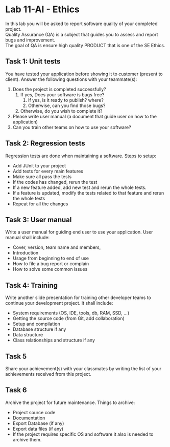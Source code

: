 # Lab 11-AI - Ethics
In this lab you will be asked to report software quality of your completed project.  
Quality Assurance (QA) is a subject that guides you to assess and report bugs and improvement.  
The goal of QA is ensure high quality PRODUCT that is one of the SE Ethics.

## Task 1: Unit tests
You have tested your application before showing it to customer (present to client). Answer the following questions with your teammate(s):
 1. Does the project is completed successfully?
    1. If yes, Does your software is bugs free?
       1. If yes, is it ready to publish? where?
       2. Otherwise, can you find those bugs?
    2. Otherwise, do you wish to complete it?
 2. Please write user manual (a document that guide user on how to the application)
 3. Can you train other teams on how to use your software?

## Task 2: Regression tests
Regression tests are done when maintaining a software. Steps to setup:

  - Add JUnit to your project
  - Add tests for every main features  
  - Make sure all pass the tests
  - If the codes has changed, rerun the test
  - If a new feature added, add new test and rerun the whole tests.
  - If a feature is updated, modify the tests related to that feature and rerun the whole tests
  - Repeat for all the changes

## Task 3: User manual
Write a user manual for guiding end user to use your application. User manual shall include:

  - Cover, version, team name and members, 
  - Introduction
  - Usage from beginning to end of use
  - How to file a bug report or complain
  - How to solve some common issues

## Task 4: Training
Write another slide presentation for training other developer teams to continue your development project. It shall include:

  - System requirements (OS, IDE, tools, db, RAM, SSD, ...)
  -  Getting the source code (from Git, add collaboration)
  - Setup and compilation
  - Database structure if any
  - Data structure
  - Class relationships and structure if any

## Task 5
Share your achievement(s) with your classmates by writing the list of your achievements received from this project.

## Task 6
Archive the project for future maintenance. Things to archive:

  - Project source code
  - Documentation
  - Export Database (if any)
  - Export data files (if any)
  - If the project requires specific OS and software it also is needed to archive them.